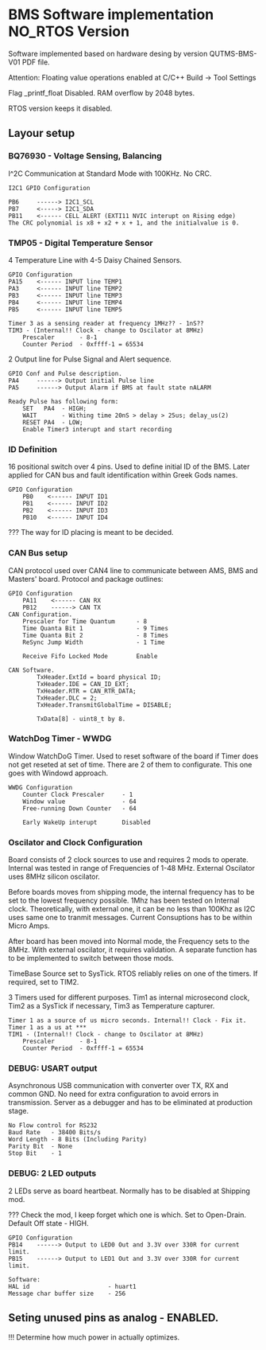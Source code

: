 # BMS Software implementation NO_RTOS Version
Software implemented based on hardware desing by version QUTMS-BMS-V01 PDF file.

Attention: Floating value operations enabled at C/C++ Build -> Tool Settings

Flag _printf_float Disabled. RAM overflow by 2048 bytes.

RTOS version keeps it disabled.

## Layour setup


### BQ76930 - Voltage Sensing, Balancing
I^2C Communication at Standard Mode with 100KHz. No CRC.

    I2C1 GPIO Configuration

    PB6     ------> I2C1_SCL
    PB7     <-----> I2C1_SDA
    PB11    <------ CELL ALERT (EXTI11 NVIC interupt on Rising edge)
    The CRC polynomial is x8 + x2 + x + 1, and the initialvalue is 0.


### TMP05 - Digital Temperature Sensor
4 Temperature Line with 4-5 Daisy Chained Sensors.
    
    GPIO Configuration
    PA15    <------ INPUT line TEMP1 
    PA3     <------ INPUT line TEMP2
    PB3     <------ INPUT line TEMP3
    PB4     <------ INPUT line TEMP4
    PB5     <------ INPUT line TEMP5

    Timer 3 as a sensing reader at frequency 1MHz?? - 1nS??
    TIM3 - (Internal!! Clock - change to Oscilator at 8MHz)
        Prescaler       - 8-1
        Counter Period  - 0xffff-1 = 65534

2 Output line for Pulse Signal and Alert sequence.

    GPIO Conf and Pulse description.
    PA4     ------> Output initial Pulse line
    PA5     ------> Output Alarm if BMS at fault state nALARM

    Ready Pulse has following form:
        SET   PA4  - HIGH;
        WAIT       - Withing time 20nS > delay > 25us; delay_us(2)
        RESET PA4  - LOW;
        Enable Timer3 interupt and start recording

### ID Definition
16 positional switch over 4 pins. Used to define initial ID of the BMS.
Later applied for CAN bus and fault identification within Greek Gods names.

    GPIO Configuration
        PB0    <------ INPUT ID1
        PB1    <------ INPUT ID2
        PB2    <------ INPUT ID3
        PB10   <------ INPUT ID4

??? The way for ID placing is meant to be decided.

### CAN Bus setup
CAN protocol used over CAN4 line to communicate between AMS, BMS and Masters'
board. Protocol and package outlines:

    GPIO Configuration
        PA11    <------ CAN RX
        PB12    ------> CAN TX
    CAN Configuration.
        Prescaler for Time Quantum      - 8
        Time Quanta Bit 1               - 9 Times
        Time Quanta Bit 2               - 8 Times
        ReSync Jump Width               - 1 Time

        Receive Fifo Locked Mode        Enable

    CAN Software.
        	TxHeader.ExtId = board physical ID;
            TxHeader.IDE = CAN_ID_EXT;
            TxHeader.RTR = CAN_RTR_DATA;
            TxHeader.DLC = 2;
            TxHeader.TransmitGlobalTime = DISABLE;

            TxData[8] - uint8_t by 8.

### WatchDog Timer - WWDG
Window WatchDoG Timer. Used to reset software of the board if Timer does not get 
reseted at set of time. There are 2 of them to configurate. This one goes with
Windowd approach.
    
    WWDG Configuration
        Counter Clock Prescaler     - 1
        Window value                - 64
        Free-running Down Counter   - 64

        Early WakeUp interupt       Disabled
### Oscilator and Clock Configuration
Board consists of 2 clock sources to use and requires 2 mods to operate. 
Internal was tested in range of Frequencies of 1-48 MHz. 
External Oscilator uses 8MHz silicon oscilator.

Before boards moves from shipping mode, the internal frequency has to be set to
the lowest frequency possible. 1Mhz has been tested on Internal clock.
Theoretically, with external one, it can be no less than 100Khz as I2C uses
same one to tranmit messages. Current Consuptions has to be within Micro Amps.

After board has been moved into Normal mode, the Frequency sets to the 8MHz.
With external oscilator, it requires validation. A separate function has to be
implemented to switch between those mods.

TimeBase Source set to SysTick. RTOS reliably relies on one of the timers.
If required, set to TIM2.

3 Timers used for different purposes. Tim1 as internal microsecond clock,
Tim2 as a SysTick if necessary, Tim3 as Temperature capturer.

    Timer 1 as a source of us micro seconds. Internal!! Clock - Fix it.
    Timer 1 as a us at ***
    TIM1 - (Internal!! Clock - change to Oscilator at 8MHz)
        Prescaler       - 8-1
        Counter Period  - 0xffff-1 = 65534



### DEBUG: USART output
Asynchronous USB communication with converter over TX, RX and common GND.
No need for extra configuration to avoid errors in transmission.
Server as a debugger and has to be eliminated at production stage.

    No Flow control for RS232
    Baud Rate   - 38400 Bits/s
    Word Length - 8 Bits (Including Parity)
    Parity Bit  - None
    Stop Bit    - 1
### DEBUG: 2 LED outputs
2 LEDs serve as board heartbeat. Normally has to be disabled at Shipping mod.

??? Check the mod, I keep forget which one is which. Set to Open-Drain.
Default Off state - HIGH.

    GPIO Configuration
    PB14    ------> Output to LED0 Out and 3.3V over 330R for current limit.
    PB15    ------> Output to LED1 Out and 3.3V over 330R for current limit.

    Software:
    HAL id                      - huart1
    Message char buffer size    - 256

## Seting unused pins as analog - ENABLED.
!!! Determine how much power in actually optimizes.